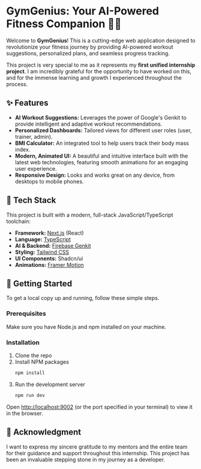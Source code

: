 # GymGenius: Your AI-Powered Fitness Companion 🏋️‍♂️

Welcome to **GymGenius**! This is a cutting-edge web application designed to revolutionize your fitness journey by providing AI-powered workout suggestions, personalized plans, and seamless progress tracking.

This project is very special to me as it represents my **first unified internship project**. I am incredibly grateful for the opportunity to have worked on this, and for the immense learning and growth I experienced throughout the process.

## ✨ Features

*   **AI Workout Suggestions:** Leverages the power of Google's Genkit to provide intelligent and adaptive workout recommendations.
*   **Personalized Dashboards:** Tailored views for different user roles (user, trainer, admin).
*   **BMI Calculator:** An integrated tool to help users track their body mass index.
*   **Modern, Animated UI:** A beautiful and intuitive interface built with the latest web technologies, featuring smooth animations for an engaging user experience.
*   **Responsive Design:** Looks and works great on any device, from desktops to mobile phones.

## 🚀 Tech Stack

This project is built with a modern, full-stack JavaScript/TypeScript toolchain:

*   **Framework:** [Next.js](https://nextjs.org/) (React)
*   **Language:** [TypeScript](https://www.typescriptlang.org/)
*   **AI & Backend:** [Firebase Genkit](https://firebase.google.com/docs/genkit)
*   **Styling:** [Tailwind CSS](https://tailwindcss.com/)
*   **UI Components:** Shadcn/ui
*   **Animations:** [Framer Motion](https://www.framer.com/motion/)

## 🏁 Getting Started

To get a local copy up and running, follow these simple steps.

### Prerequisites

Make sure you have Node.js and npm installed on your machine.

### Installation

1.  Clone the repo
2.  Install NPM packages
    ```sh
    npm install
    ```
3.  Run the development server
    ```sh
    npm run dev
    ```

Open [http://localhost:9002](http://localhost:9002) (or the port specified in your terminal) to view it in the browser.

## 🙏 Acknowledgment

I want to express my sincere gratitude to my mentors and the entire team for their guidance and support throughout this internship. This project has been an invaluable stepping stone in my journey as a developer.
